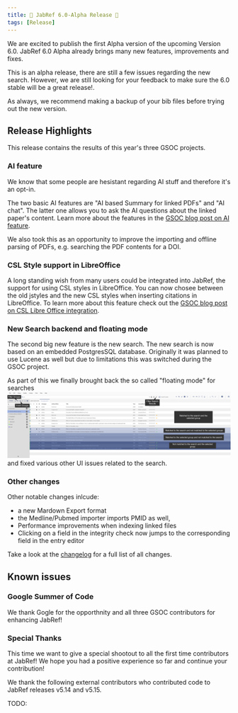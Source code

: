 ```yaml
---
title: 🎄 JabRef 6.0-Alpha Release 🎄
tags: [Release]
---
```


We are excited to publish the first Alpha version of the upcoming Version 6.0. JabRef 6.0 Alpha already brings many new features, improvements and fixes.

This is an alpha release, there are still a few issues regarding the new search. However, we are still looking for your feedback to make sure the 6.0 stable will be a great release!.

As always, we recommend making a backup of your bib files before trying out the new version.

## Release Highlights

This release contains the results of this year's three GSOC projects.

### AI feature

We know that some people are hesistant regarding AI stuff and therefore it's an opt-in.

The two basic AI features are "AI based Summary for linked PDFs" and "AI chat". The latter one allows you to ask the AI questions about the linked paper's content. Learn more about the features in the [GSOC blog post on AI feature](https://blog.jabref.org/2024/08/21/AI-chatting/).

We also took this as an opportunity to improve the importing and offline parsing of PDFs, e.g. searching the PDF contents for a DOI.

### CSL Style support in LibreOffice

A long standing wish from many users could be integrated into JabRef, the support for using CSL styles in LibreOffice. You can now chosee between the old jstyles and the new CSL styles when inserting citations in LibreOffice. To learn more about this feature check out the  [GSOC blog post on CSL Libre Office integration](https://blog.jabref.org/2024/08/26/GSoC-CSL/).

### New Search backend and floating mode

The second big new feature is the new search. The new search is now based on an embedded PostgresSQL database. Originally it was planned to use Lucene as well but due to limitations this was switched during the GSOC project.

As part of this we finally brought back the so called "floating mode" for searches ![alt text](/img/Floating_Mode_Light_Theme.png) and fixed various other UI issues related to the search.

### Other changes

Other notable changes inlcude:

- a new Mardown Export format
- the Medline/Pubmed importer imports PMID as well,
- Performance improvements when indexing linked files
- Clicking on a field in the integrity check now jumps to the corresponding field in the entry editor

Take a look at the [changelog](https://github.com/JabRef/jabref/blob/main/CHANGELOG.md) for a full list of all changes.

## Known issues


### Google Summer of Code

We thank Gogle for the opporthnity and all three GSOC contributors for enhancing JabRef!

### Special Thanks

This time we want to give a special shootout to all the first time contributors at JabRef! We hope you had a positive experience so far and continue your contribution!

We thank the following external contributors who contributed code to JabRef releases v5.14 and v5.15.

TODO: